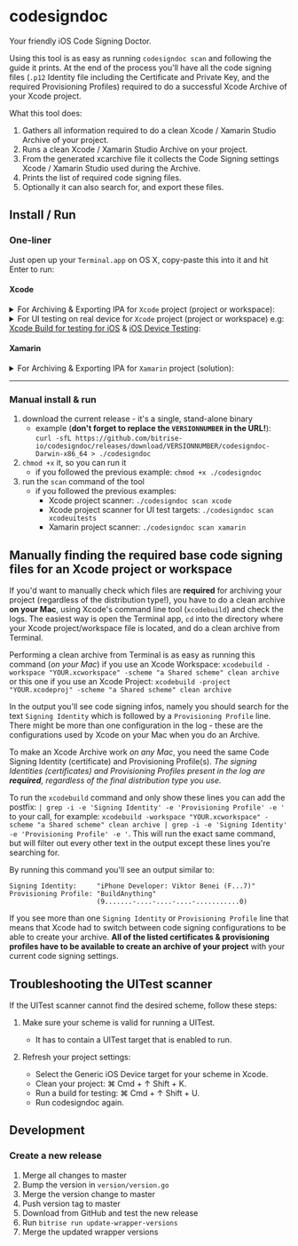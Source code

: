 # codesigndoc

Your friendly iOS Code Signing Doctor.

Using this tool is as easy as running `codesigndoc scan` and following the guide
it prints. At the end of the process you'll have all the code signing files
(`.p12` Identity file including the Certificate and Private Key, and the
required Provisioning Profiles) required to do a successful Xcode Archive of
your Xcode project.

What this tool does:

1. Gathers all information required to do a clean Xcode / Xamarin Studio Archive
   of your project.
1. Runs a clean Xcode / Xamarin Studio Archive on your project.
1. From the generated xcarchive file it collects the Code Signing settings Xcode
   / Xamarin Studio used during the Archive.
1. Prints the list of required code signing files.
1. Optionally it can also search for, and export these files.

## Install / Run

### One-liner

Just open up your `Terminal.app` on OS X, copy-paste this into it and hit Enter
to run:

#### Xcode
<details ><summary>For Archiving & Exporting IPA for <code>Xcode</code> project (project or workspace):</summary>
<p>

Exporting the code signing files of the App target and it's dependent targets for the Archive and IPA generation (e.g: [Xcode Archive & Export for iOS](https://github.com/bitrise-io/steps-xcode-archive) step will need them):
```
bash -l -c "$(curl -sfL https://raw.githubusercontent.com/bitrise-io/codesigndoc/master/_scripts/install_wrap-xcode.sh)"
```
</p>
</details>


<details><summary>For UI testing on real device for <code>Xcode</code> project (project or workspace) e.g: <a href="https://github.com/bitrise-steplib/steps-xcode-build-for-test">Xcode Build for testing for iOS</a> & <a href="https://github.com/bitrise-steplib/steps-virtual-device-testing-for-ios">iOS Device Testing</a>:</summary>
<p>

---

_Note: For UI testing you will need the code signing files for the App target and it's dependent targets and for the UI test targets too._
_So you will need to run the `install_wrap-xcode.sh ` and the `install_wrap-xcode-uitests.sh` as well._

---

First you need to export the code signing files of the App target and it's dependent targets:
```
bash -l -c "$(curl -sfL https://raw.githubusercontent.com/bitrise-io/codesigndoc/master/_scripts/install_wrap-xcode.sh)"
```

Secondly you need to export the code signing files of the UI test targets:

```
bash -l -c "$(curl -sfL https://raw.githubusercontent.com/bitrise-io/codesigndoc/master/_scripts/install_wrap-xcode-uitests.sh)"
```

---

If the UITest scanner cannot find the desired scheme, follow these steps:

1. Make sure your scheme is valid for running a UITest.
     - It has to contain a UITest target that is enabled to run.

2. Refresh your project settings:
     - Select the Generic iOS Device target for your scheme in Xcode.
     - Clean your project: ⌘ Cmd + ↑ Shift + K.
     - Run a build for testing: ⌘ Cmd + ↑ Shift + U.
     - Run codesigndoc again.
</p>
</details>


#### Xamarin
<details><summary>For Archiving & Exporting IPA for <code>Xamarin</code> project (solution):</summary>
<p>

```
bash -l -c "$(curl -sfL https://raw.githubusercontent.com/bitrise-io/codesigndoc/master/_scripts/install_wrap-xamarin.sh)"
```
</p>
</details>

----

### Manual install & run

1. download the current release - it's a single, stand-alone binary
   * example (**don't forget to replace the `VERSIONNUMBER` in the URL!**):
     `curl -sfL
     https://github.com/bitrise-io/codesigndoc/releases/download/VERSIONNUMBER/codesigndoc-Darwin-x86_64 >
     ./codesigndoc`
2. `chmod +x` it, so you can run it
   * if you followed the previous example: `chmod +x ./codesigndoc`
3. run the `scan` command of the tool
   * if you followed the previous examples:
     * Xcode project scanner: `./codesigndoc scan xcode`
     * Xcode project scanner for UI test targets: `./codesigndoc scan xcodeuitests`
     * Xamarin project scanner: `./codesigndoc scan xamarin`

## Manually finding the required base code signing files for an Xcode project or workspace

If you'd want to manually check which files are **required** for archiving your
project (regardless of the distribution type!), you have to do a clean archive
**on your Mac**, using Xcode's command line tool (`xcodebuild`) and check the
logs. The easiest way is open the Terminal app, `cd` into the directory where
your Xcode project/workspace file is located, and do a clean archive from
Terminal.

Performing a clean archive from Terminal is as easy as running this command (_on
your Mac_) if you use an Xcode Workspace: `xcodebuild -workspace
"YOUR.xcworkspace" -scheme "a Shared scheme" clean archive` or this one if you
use an Xcode Project: `xcodebuild -project "YOUR.xcodeproj" -scheme "a Shared
scheme" clean archive`

In the output you'll see code signing infos, namely you should search for the
text `Signing Identity` which is followed by a `Provisioning Profile` line.
There might be more than one configuration in the log - these are the
configurations used by Xcode on your Mac when you do an Archive.

To make an Xcode Archive work _on any Mac_, you need the same Code Signing
Identity (certificate) and Provisioning Profile(s). _The signing Identities
(certificates) and Provisioning Profiles present in the log are **required**,
regardless of the final distribution type you use._

To run the `xcodebuild` command and only show these lines you can add the
postfix: `| grep -i -e 'Signing Identity' -e 'Provisioning Profile' -e '` to
your call, for example: `xcodebuild -workspace "YOUR.xcworkspace" -scheme "a
Shared scheme" clean archive | grep -i -e 'Signing Identity' -e 'Provisioning
Profile' -e '`. This will run the exact same command, but will filter out every
other text in the output except these lines you're searching for.

By running this command you'll see an output similar to:

```
Signing Identity:     "iPhone Developer: Viktor Benei (F...7)"
Provisioning Profile: "BuildAnything"
                      (9.......-....-....-....-...........0)
```

If you see more than one `Signing Identity` or `Provisioning Profile` line that
means that Xcode had to switch between code signing configurations to be able to
create your archive. **All of the listed certificates & provisioning profiles
have to be available to create an archive of your project** with your current
code signing settings.

## Troubleshooting the UITest scanner
If the UITest scanner cannot find the desired scheme, follow these steps:

1. Make sure your scheme is valid for running a UITest.
     - It has to contain a UITest target that is enabled to run.

2. Refresh your project settings:
     - Select the Generic iOS Device target for your scheme in Xcode.
     - Clean your project: ⌘ Cmd + ↑ Shift + K.
     - Run a build for testing: ⌘ Cmd + ↑ Shift + U.
     - Run codesigndoc again.

## Development

### Create a new release

1. Merge all changes to master
1. Bump the version in `version/version.go`
1. Merge the version change to master
1. Push version tag to master
1. Download from GitHub and test the new release
1. Run `bitrise run update-wrapper-versions`
1. Merge the updated wrapper versions
